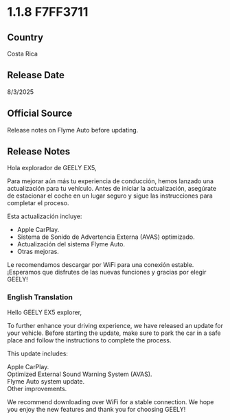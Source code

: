 # 1.1.8 F7FF3711

## Country

Costa Rica

## Release Date

8/3/2025

## Official Source

Release notes on Flyme Auto before updating.

## Release Notes

Hola explorador de GEELY EX5,

Para mejorar aún más tu experiencia de conducción, hemos lanzado una actualización para tu vehículo. Antes de iniciar la actualización, asegúrate de estacionar el coche en un lugar seguro y sigue las instrucciones para completar el proceso.<br>

Esta actualización incluye:

- Apple CarPlay.<br>
- Sistema de Sonido de Advertencia Externa (AVAS) optimizado.<br>
- Actualización del sistema Flyme Auto.<br>
- Otras mejoras.<br>

Le recomendamos descargar por WiFi para una conexión estable.<br>
¡Esperamos que disfrutes de las nuevas funciones y gracias por elegir GEELY!


### English Translation

Hello GEELY EX5 explorer,

To further enhance your driving experience, we have released an update for your vehicle. Before starting the update, make sure to park the car in a safe place and follow the instructions to complete the process.<br>

This update includes:

Apple CarPlay.<br>
Optimized External Sound Warning System (AVAS).<br>
Flyme Auto system update.<br>
Other improvements.<br>

We recommend downloading over WiFi for a stable connection.
We hope you enjoy the new features and thank you for choosing GEELY!
